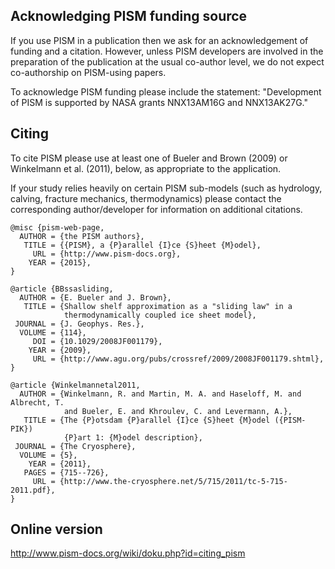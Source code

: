 Acknowledging PISM funding source
---------------------------------

If you use PISM in a publication then we ask for an acknowledgement of funding
and a citation.  However, unless PISM developers are involved in the preparation
of the publication at the usual co-author level, we do not expect co-authorship
on PISM-using papers.

To acknowledge PISM funding please include the statement: "Development of PISM
is supported by NASA grants NNX13AM16G and NNX13AK27G."

Citing
------

To cite PISM please use at least one of Bueler and Brown (2009) or
Winkelmann et al. (2011), below, as appropriate to the application.

If your study relies heavily on certain PISM sub-models (such as hydrology,
calving, fracture mechanics, thermodynamics) please contact the corresponding
author/developer for information on additional citations.

```
@misc {pism-web-page,
  AUTHOR = {the PISM authors},
   TITLE = {{PISM}, a {P}arallel {I}ce {S}heet {M}odel},
     URL = {http://www.pism-docs.org},
    YEAR = {2015},
}

@article {BBssasliding,
  AUTHOR = {E. Bueler and J. Brown},
   TITLE = {Shallow shelf approximation as a "sliding law" in a
            thermodynamically coupled ice sheet model},
 JOURNAL = {J. Geophys. Res.},
  VOLUME = {114},
     DOI = {10.1029/2008JF001179},
    YEAR = {2009},
     URL = {http://www.agu.org/pubs/crossref/2009/2008JF001179.shtml},
}

@article {Winkelmannetal2011,
  AUTHOR = {Winkelmann, R. and Martin, M. A. and Haseloff, M. and Albrecht, T.
            and Bueler, E. and Khroulev, C. and Levermann, A.},
   TITLE = {The {P}otsdam {P}arallel {I}ce {S}heet {M}odel ({PISM-PIK})
            {P}art 1: {M}odel description},
 JOURNAL = {The Cryosphere},
  VOLUME = {5},
    YEAR = {2011},
   PAGES = {715--726},
     URL = {http://www.the-cryosphere.net/5/715/2011/tc-5-715-2011.pdf},
}
```

Online version
--------------

http://www.pism-docs.org/wiki/doku.php?id=citing_pism

